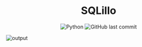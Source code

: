 
<h1 align="center"> SQLillo </h1>

<div align="center">
  <img alt="Python" src="https://img.shields.io/badge/python-v3.10+-blue.svg">
  <img alt="GitHub last commit" src="https://img.shields.io/github/last-commit/CPerezRuiz335/SQLillo?color=informational">
  
 </div>
 
![output](media/demo.gif)



